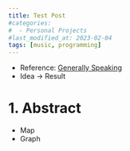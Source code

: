 ```yaml
---
title: Test Post 
#categories:
#  - Personal Projects
#last_modified_at: 2023-02-04
tags: [music, programming]
---
```


* Reference: [Generally Speaking](https://google.com/)
* Idea → Result

# 1. Abstract
* Map
* Graph
